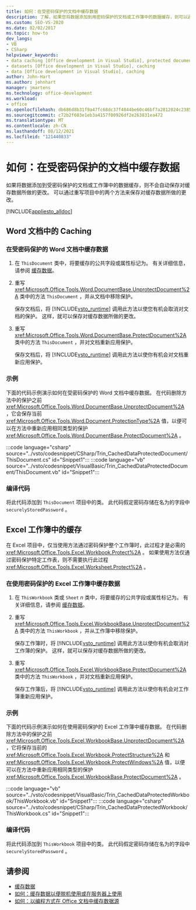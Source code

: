 ```yaml
---
title: 如何：在受密码保护的文档中缓存数据
description: 了解，如果您将数据添加到用密码保护的文档或工作簿中的数据缓存，则可以通过重写项目中的两个方法来保存对缓存数据所做的更改。
ms.custom: SEO-VS-2020
ms.date: 02/02/2017
ms.topic: how-to
dev_langs:
- VB
- CSharp
helpviewer_keywords:
- data caching [Office development in Visual Studio], protected documents
- datasets [Office development in Visual Studio], caching
- data [Office development in Visual Studio], caching
author: John-Hart
ms.author: johnhart
manager: jmartens
ms.technology: office-development
ms.workload:
- office
ms.openlocfilehash: db686d8b31f9a47fc68dc37f4844be60c46bf7a2812024c2385c147d6f604610
ms.sourcegitcommit: c72b2f603e1eb3a4157f00926df2e263831ea472
ms.translationtype: MT
ms.contentlocale: zh-CN
ms.lasthandoff: 08/12/2021
ms.locfileid: "121440833"
---
```

# <a name="how-to-cache-data-in-a-password-protected-document"></a>如何：在受密码保护的文档中缓存数据
  如果将数据添加到受密码保护的文档或工作簿中的数据缓存，则不会自动保存对缓存数据所做的更改。 可以通过重写项目中的两个方法来保存对缓存数据所做的更改。

 [!INCLUDE[appliesto_alldoc](../vsto/includes/appliesto-alldoc-md.md)]

## <a name="caching-in-word-documents"></a>Word 文档中的 Caching

### <a name="to-cache-data-in-a-word-document-that-is-protected-with-a-password"></a>在受密码保护的 Word 文档中缓存数据

1. 在 `ThisDocument` 类中，将要缓存的公共字段或属性标记为。 有关详细信息，请参阅 [缓存数据](../vsto/caching-data.md)。

2. 重写 <xref:Microsoft.Office.Tools.Word.DocumentBase.UnprotectDocument%2A> 类中的方法 `ThisDocument` ，并从文档中移除保护。

     保存文档后，将 [!INCLUDE[vsto_runtime](../vsto/includes/vsto-runtime-md.md)] 调用此方法以使您有机会取消对文档的保护。 这样，就可以保存对缓存数据所做的更改。

3. 重写 <xref:Microsoft.Office.Tools.Word.DocumentBase.ProtectDocument%2A> 类中的方法 `ThisDocument` ，并对文档重新应用保护。

     保存文档后，将 [!INCLUDE[vsto_runtime](../vsto/includes/vsto-runtime-md.md)] 调用此方法以使你有机会对文档重新应用保护。

### <a name="example"></a>示例
 下面的代码示例演示如何在受密码保护的 Word 文档中缓存数据。 在代码删除方法中的保护之前 <xref:Microsoft.Office.Tools.Word.DocumentBase.UnprotectDocument%2A> ，它会保存当前 <xref:Microsoft.Office.Tools.Word.Document.ProtectionType%2A> 值，以便可以在方法中重新应用相同类型的保护 <xref:Microsoft.Office.Tools.Word.DocumentBase.ProtectDocument%2A> 。

 :::code language="csharp" source="../vsto/codesnippet/CSharp/Trin_CachedDataProtectedDocument/ThisDocument.cs" id="Snippet1":::
 :::code language="vb" source="../vsto/codesnippet/VisualBasic/Trin_CachedDataProtectedDocument/ThisDocument.vb" id="Snippet1":::

### <a name="compile-the-code"></a>编译代码
 将此代码添加到 `ThisDocument` 项目中的类。 此代码假定密码存储在名为的字段中 `securelyStoredPassword` 。

## <a name="cache-in-excel-workbooks"></a>Excel 工作簿中的缓存
 在 Excel 项目中，仅当使用方法通过密码保护整个工作簿时，此过程才是必需的 <xref:Microsoft.Office.Tools.Excel.Workbook.Protect%2A> 。 如果使用方法仅通过密码保护特定工作表，则不需要执行此过程 <xref:Microsoft.Office.Tools.Excel.Worksheet.Protect%2A> 。

### <a name="to-cache-data-in-an-excel-workbook-that-is-protected-with-a-password"></a>在使用密码保护的 Excel 工作簿中缓存数据

1. 在 `ThisWorkbook` 类或 `Sheet` *n* 类中，将要缓存的公共字段或属性标记为。 有关详细信息，请参阅 [缓存数据](../vsto/caching-data.md)。

2. 重写 <xref:Microsoft.Office.Tools.Excel.WorkbookBase.UnprotectDocument%2A> 类中的方法 `ThisWorkbook` ，并从工作簿中移除保护。

     保存工作簿时，将 [!INCLUDE[vsto_runtime](../vsto/includes/vsto-runtime-md.md)] 调用此方法以使你有机会取消对工作簿的保护。 这样，就可以保存对缓存数据所做的更改。

3. 重写 <xref:Microsoft.Office.Tools.Excel.WorkbookBase.ProtectDocument%2A> 类中的方法 `ThisWorkbook` ，并对文档重新应用保护。

     保存工作簿后，将 [!INCLUDE[vsto_runtime](../vsto/includes/vsto-runtime-md.md)] 调用此方法以使你有机会对工作簿重新应用保护。

### <a name="example"></a>示例
 下面的代码示例演示如何在使用密码保护的 Excel 工作簿中缓存数据。 在代码删除方法中的保护之前 <xref:Microsoft.Office.Tools.Excel.WorkbookBase.UnprotectDocument%2A> ，它将保存当前的 <xref:Microsoft.Office.Tools.Excel.Workbook.ProtectStructure%2A> 和 <xref:Microsoft.Office.Tools.Excel.Workbook.ProtectWindows%2A> 值，以便可以在方法中重新应用相同类型的保护 <xref:Microsoft.Office.Tools.Excel.WorkbookBase.ProtectDocument%2A> 。

 :::code language="vb" source="../vsto/codesnippet/VisualBasic/Trin_CachedDataProtectedWorkbook/ThisWorkbook.vb" id="Snippet1":::
 :::code language="csharp" source="../vsto/codesnippet/CSharp/Trin_CachedDataProtectedWorkbook/ThisWorkbook.cs" id="Snippet1":::

### <a name="compile-the-code"></a>编译代码
 将此代码添加到 `ThisWorkbook` 项目中的类。 此代码假定密码存储在名为的字段中 `securelyStoredPassword` 。

## <a name="see-also"></a>请参阅
- [缓存数据](../vsto/caching-data.md)
- [如何：缓存数据以便脱机使用或在服务器上使用](../vsto/how-to-cache-data-for-use-offline-or-on-a-server.md)
- [如何：以编程方式在 Office 文档中缓存数据源](../vsto/how-to-programmatically-cache-a-data-source-in-an-office-document.md)
